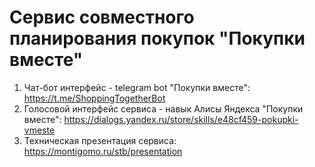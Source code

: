 # Сервис совместного планирования покупок "Покупки вместе"
1. Чат-бот интерфейс - telegram bot "Покупки вместе": https://t.me/ShoppingTogetherBot
2. Голосовой интерфейс сервиса - навык Алисы Яндекса "Покупки вместе": https://dialogs.yandex.ru/store/skills/e48cf459-pokupki-vmeste
3. Техническая презентация сервиса: https://montigomo.ru/stb/presentation

